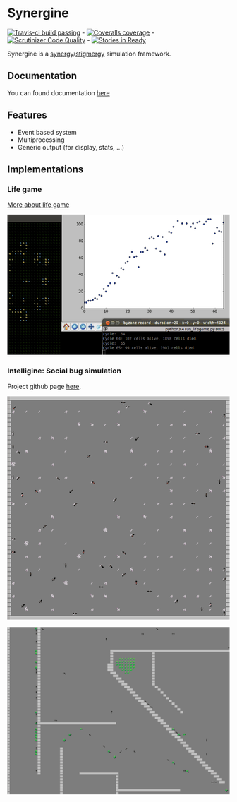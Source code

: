 Synergine
=========

[![Travis-ci build passing](https://travis-ci.org/buxx/synergine.svg?branch=master)](https://travis-ci.org/buxx/synergine) - [![Coveralls coverage](https://coveralls.io/repos/buxx/synergine/badge.png?branch=master)](https://coveralls.io/r/buxx/synergine) - [![Scrutinizer Code Quality](https://scrutinizer-ci.com/g/buxx/synergine/badges/quality-score.png?b=master)](https://scrutinizer-ci.com/g/buxx/synergine/?branch=master) - [![Stories in Ready](https://badge.waffle.io/buxx/synergine.svg?label=ready&title=Ready)](http://waffle.io/buxx/synergine) 

Synergine is a [synergy](https://en.wikipedia.org/wiki/Synergy)/[stigmergy](https://en.wikipedia.org/wiki/Stigmergy) simulation framework. 

## Documentation

You can found documentation [here](http://synergine.readthedocs.org/en/latest/)

## Features

* Event based system
* Multiprocessing 
* Generic output (for display, stats, ...)
 
## Implementations

### Life game

[More about life game](http://en.wikipedia.org/wiki/Conway%27s_Game_of_Life)

[![Lifegame](https://raw.githubusercontent.com/buxx/synergine/master/doc/images/synergine_lifegame_plot.gif)](https://raw.githubusercontent.com/buxx/synergine/master/doc/images/synergine_lifegame.gif) 

### Intelligine: Social bug simulation

Project github page [here](https://github.com/buxx/intelligine). 

[![Intelligine: egg management](https://raw.githubusercontent.com/buxx/intelligine/master/doc/images/intelligine_eggs_20150421.gif)](https://raw.githubusercontent.com/buxx/intelligine/master/doc/images/intelligine_eggs_20150421.gif) 

[![Intelligine: ressource exploration](https://raw.githubusercontent.com/buxx/intelligine/master/doc/images/intelligine_ressource_20150421_r.gif)](https://raw.githubusercontent.com/buxx/intelligine/master/doc/images/intelligine_ressource_20150421_r.gif) 
